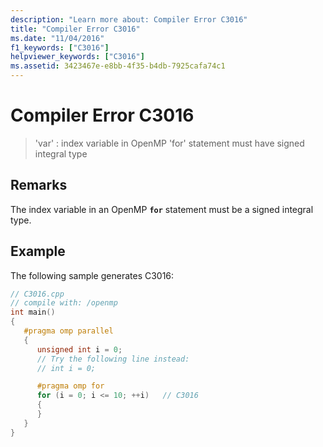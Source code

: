 ```yaml
---
description: "Learn more about: Compiler Error C3016"
title: "Compiler Error C3016"
ms.date: "11/04/2016"
f1_keywords: ["C3016"]
helpviewer_keywords: ["C3016"]
ms.assetid: 3423467e-e8bb-4f35-b4db-7925cafa74c1
---
```

# Compiler Error C3016

> 'var' : index variable in OpenMP 'for' statement must have signed integral type

## Remarks

The index variable in an OpenMP **`for`** statement must be a signed integral type.

## Example

The following sample generates C3016:

```cpp
// C3016.cpp
// compile with: /openmp
int main()
{
   #pragma omp parallel
   {
      unsigned int i = 0;
      // Try the following line instead:
      // int i = 0;

      #pragma omp for
      for (i = 0; i <= 10; ++i)   // C3016
      {
      }
   }
}
```
